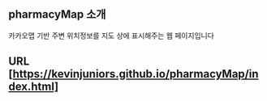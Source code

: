 ## pharmacyMap 소개   
카카오맵 기반 주변 위치정보를 지도 상에 표시해주는 웹 페이지입니다   
      
## URL [https://kevinjuniors.github.io/pharmacyMap/index.html]
